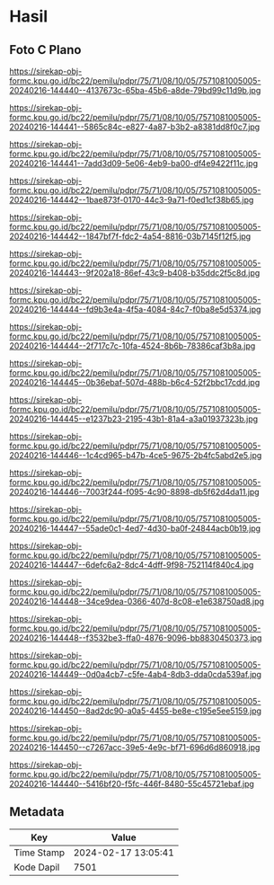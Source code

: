 # Hasil

## Foto C Plano

https://sirekap-obj-formc.kpu.go.id/bc22/pemilu/pdpr/75/71/08/10/05/7571081005005-20240216-144440--4137673c-65ba-45b6-a8de-79bd99c11d9b.jpg

https://sirekap-obj-formc.kpu.go.id/bc22/pemilu/pdpr/75/71/08/10/05/7571081005005-20240216-144441--5865c84c-e827-4a87-b3b2-a8381dd8f0c7.jpg

https://sirekap-obj-formc.kpu.go.id/bc22/pemilu/pdpr/75/71/08/10/05/7571081005005-20240216-144441--7add3d09-5e06-4eb9-ba00-df4e9422f11c.jpg

https://sirekap-obj-formc.kpu.go.id/bc22/pemilu/pdpr/75/71/08/10/05/7571081005005-20240216-144442--1bae873f-0170-44c3-9a71-f0ed1cf38b65.jpg

https://sirekap-obj-formc.kpu.go.id/bc22/pemilu/pdpr/75/71/08/10/05/7571081005005-20240216-144442--1847bf7f-fdc2-4a54-8816-03b7145f12f5.jpg

https://sirekap-obj-formc.kpu.go.id/bc22/pemilu/pdpr/75/71/08/10/05/7571081005005-20240216-144443--9f202a18-86ef-43c9-b408-b35ddc2f5c8d.jpg

https://sirekap-obj-formc.kpu.go.id/bc22/pemilu/pdpr/75/71/08/10/05/7571081005005-20240216-144444--fd9b3e4a-4f5a-4084-84c7-f0ba8e5d5374.jpg

https://sirekap-obj-formc.kpu.go.id/bc22/pemilu/pdpr/75/71/08/10/05/7571081005005-20240216-144444--2f717c7c-10fa-4524-8b6b-78386caf3b8a.jpg

https://sirekap-obj-formc.kpu.go.id/bc22/pemilu/pdpr/75/71/08/10/05/7571081005005-20240216-144445--0b36ebaf-507d-488b-b6c4-52f2bbc17cdd.jpg

https://sirekap-obj-formc.kpu.go.id/bc22/pemilu/pdpr/75/71/08/10/05/7571081005005-20240216-144445--e1237b23-2195-43b1-81a4-a3a01937323b.jpg

https://sirekap-obj-formc.kpu.go.id/bc22/pemilu/pdpr/75/71/08/10/05/7571081005005-20240216-144446--1c4cd965-b47b-4ce5-9675-2b4fc5abd2e5.jpg

https://sirekap-obj-formc.kpu.go.id/bc22/pemilu/pdpr/75/71/08/10/05/7571081005005-20240216-144446--7003f244-f095-4c90-8898-db5f62d4da11.jpg

https://sirekap-obj-formc.kpu.go.id/bc22/pemilu/pdpr/75/71/08/10/05/7571081005005-20240216-144447--55ade0c1-4ed7-4d30-ba0f-24844acb0b19.jpg

https://sirekap-obj-formc.kpu.go.id/bc22/pemilu/pdpr/75/71/08/10/05/7571081005005-20240216-144447--6defc6a2-8dc4-4dff-9f98-752114f840c4.jpg

https://sirekap-obj-formc.kpu.go.id/bc22/pemilu/pdpr/75/71/08/10/05/7571081005005-20240216-144448--34ce9dea-0366-407d-8c08-e1e638750ad8.jpg

https://sirekap-obj-formc.kpu.go.id/bc22/pemilu/pdpr/75/71/08/10/05/7571081005005-20240216-144448--f3532be3-ffa0-4876-9096-bb8830450373.jpg

https://sirekap-obj-formc.kpu.go.id/bc22/pemilu/pdpr/75/71/08/10/05/7571081005005-20240216-144449--0d0a4cb7-c5fe-4ab4-8db3-dda0cda539af.jpg

https://sirekap-obj-formc.kpu.go.id/bc22/pemilu/pdpr/75/71/08/10/05/7571081005005-20240216-144450--8ad2dc90-a0a5-4455-be8e-c195e5ee5159.jpg

https://sirekap-obj-formc.kpu.go.id/bc22/pemilu/pdpr/75/71/08/10/05/7571081005005-20240216-144450--c7267acc-39e5-4e9c-bf71-696d6d860918.jpg

https://sirekap-obj-formc.kpu.go.id/bc22/pemilu/pdpr/75/71/08/10/05/7571081005005-20240216-144440--5416bf20-f5fc-446f-8480-55c45721ebaf.jpg


## Metadata

| Key        | Value               |
| ---------- | ------------------- |
| Time Stamp | 2024-02-17 13:05:41 |
| Kode Dapil | 7501                |



